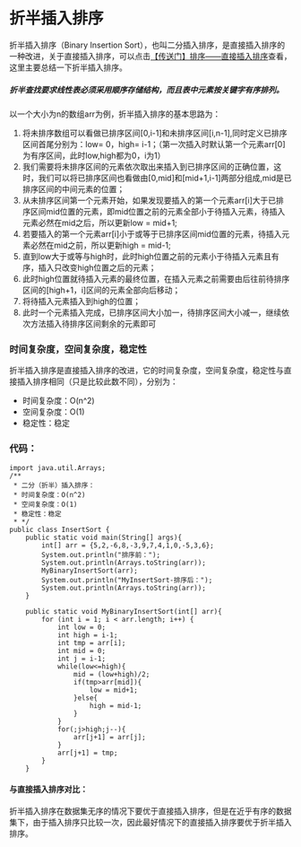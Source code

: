 #   折半插入排序
折半插入排序（Binary Insertion Sort），也叫二分插入排序，是直接插入排序的一种改进，关于直接插入排序，可以点击[【传送门】排序——直接插入排序](https://blog.csdn.net/N_Peng/article/details/99692700)查看，这里主要总结一下折半插入排序。
#####	折半查找要求线性表必须采用顺序存储结构，而且表中元素按关键字有序排列。
以一个大小为n的数组arr为例，折半插入排序的基本思路为：

  1. 将未排序数组可以看做已排序区间[0,i-1]和未排序区间[i,n-1],同时定义已排序区间首尾分别为：low= 0，high= i-1；（第一次插入时默认第一个元素arr[0]为有序区间，此时low,high都为0，i为1）
  2. 我们需要将未排序区间的元素依次取出来插入到已排序区间的正确位置，这时，我们可以将已排序区间也看做由[0,mid]和[mid+1,i-1]两部分组成,mid是已排序区间的中间元素的位置；
  3. 从未排序区间第一个元素开始，如果发现要插入的第一个元素arr[i]大于已排序区间mid位置的元素，即mid位置之前的元素全部小于待插入元素，待插入元素必然在mid之后，所以更新low = mid+1;
  4. 若要插入的第一个元素arr[i]小于或等于已排序区间mid位置的元素，待插入元素必然在mid之前，所以更新high = mid-1;
  5. 直到low大于或等与high时，此时high位置之前的元素小于待插入元素且有序，插入只改变high位置之后的元素；
  6. 此时high位置就待插入元素的最终位置，在插入元素之前需要由后往前待排序区间的[high+1，i]区间的元素全部向后移动；
  7. 将待插入元素插入到high的位置；
  8. 此时一个元素插入完成，已排序区间大小加一，待排序区间大小减一，继续依次方法插入待排序区间剩余的元素即可
###	时间复杂度，空间复杂度，稳定性
折半插入排序是直接插入排序的改进，它的时间复杂度，空间复杂度，稳定性与直接插入排序相同（只是比较此数不同），分别为：
 * 时间复杂度：O(n^2)
 * 空间复杂度：O(1)
 * 稳定性：稳定

###	代码：
```
import java.util.Arrays;
/**
 * 二分（折半）插入排序：
 * 时间复杂度：O(n^2)
 * 空间复杂度：O(1)
 * 稳定性：稳定
 * */
public class InsertSort {
    public static void main(String[] args){
        int[] arr = {5,2,-6,8,-3,9,7,4,1,0,-5,3,6};
        System.out.println("排序前：");
        System.out.println(Arrays.toString(arr));
        MyBinaryInsertSort(arr);
        System.out.println("MyInsertSort-排序后：");
        System.out.println(Arrays.toString(arr));
    }

    public static void MyBinaryInsertSort(int[] arr){
        for (int i = 1; i < arr.length; i++) {
            int low = 0;
            int high = i-1;
            int tmp = arr[i];
            int mid = 0;
            int j = i-1;
            while(low<=high){
                mid = (low+high)/2;
                if(tmp>arr[mid]){
                    low = mid+1;
                }else{
                    high = mid-1;
                }
            }
            for(;j>high;j--){
                arr[j+1] = arr[j];
            }
            arr[j+1] = tmp;
        }
    }
```
####	与直接插入排序对比：
折半插⼊排序在数据集⽆序的情况下要优于直接插⼊排序，但是在近乎有序的数据集下，由于插⼊排序只⽐较⼀次，因此最好情况下的直接插⼊排序要优于折半插⼊排序。

####	